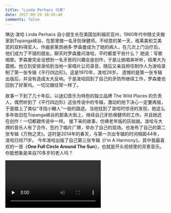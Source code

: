 ```yaml
---
title: "Linda Perhacs 归来"
date: 2017-09-29 18:45:40
comments: false
---
```


琳达·泼哈 Linda Perhacs 自小就生长在美国加利福尼亚州，1960年代中随丈夫搬家到Topanga峡谷，在那里做一名牙防保健师。不经意的某一天，格莱美和艾美奖的双料得奖人、作曲家莱昂纳多·罗森曼成为了她的病人，在几次上门治疗后，他们成为了不错的朋友。聊天时罗森曼问泼哈，平时都爱干些什么？ 她说：写歌唱歌。罗森曼完全没想到一名牙医的兴趣会是创作，于是让她唱来听听，结果大为震撼。他立刻安排泼哈到当地一家唱片公司录音，随后又亲自担任制作人为泼哈录制了第一张专辑《平行四边形》。这是1970年，泼哈28岁。 遗憾的是第一张专辑出版后，并没有造成太大反响。于是泼哈回到了自己的牙防所继续工作，罗森曼也回到了好莱坞。一切又跟往常一样了。 

故事一下到了几十年后，以迷幻音乐为特色的独立品牌 The Wild Places 的负责人，偶然听到了《平行四边形》这张传说中的专辑，激动的他下决心一定要再版，于是踏上了类似“寻找小糖人”一般的路途。当他找到了泼哈时惊讶的发现，她这么多年依旧在Topanga峡谷的那条大街上，继续自己牙防保健师的工作。并且她还在创作！一切都跟传说中一样。 接下来的故事，仿佛老年版的灰姑娘。泼哈与大牌的音乐人有了合作，签约了唱片厂牌，举办了自己的现场。也发布了自己的第二张专辑《万物之灵》。这时是2014年的春天，与第一次出专辑的时间相距44年，泼哈已经71岁。 今年泼哈出版了自己第三张专辑《I'm A Harmony》。其中我最喜欢的一首《**One Full Circle Around The Sun**》，也就是开头视频里的背景音乐。你能想象是来自70多岁的老人吗？ 

<video id="video" controls="" preload="none">
  <source id="mp4" src="http://www.coletree.com/upload/shorttrip.mp4">
</video>